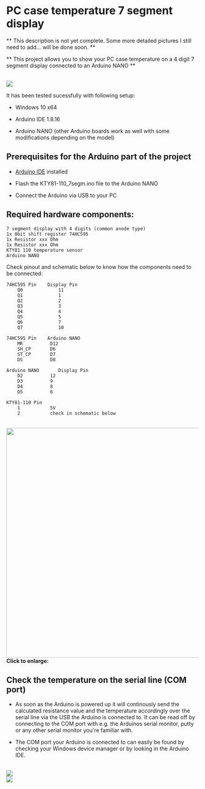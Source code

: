 # PC case temperature 7 segment display

** This description is not yet complete. Some more detailed pictures I still need to add... will be done soon. **

** This project allows you to show your PC case temperature on a 4 digit 7 segment display connected to an Arduino NANO **

</br>
<img src="https://i.imgur.com/EwXUg77.png">

It has been tested sucessfully with following setup:

* Windows 10 x64

* Arduino IDE 1.8.16

* Arduino NANO (other Arduino boards work as well with some modifications depending on the model)

## Prerequisites for the Arduino part of the project

* [Arduino IDE](https://www.arduino.cc/en/software) installed

* Flash the KTY81-110_7segm.ino file to the Arduino NANO

* Connect the Arduino via USB to your PC

## Required hardware components:

    7 segment display with 4 digits (common anode type)
    1x 8bit shift register 74HC595
    1x Resistor xxx Ohm
    1x Resistor xxx Ohm
    KTY81 110 temperature sensor
    Arduino NANO
      
Check pinout and schematic below to know how the components need to be connected:

	74HC595 Pin	   Display Pin
	    Q0		       11		
	    Q1		       1
	    Q2		       2
	    Q3		       3
	    Q4		       4
	    Q5		       5
	    Q6		       7
	    Q7		       10
	
	74HC595 Pin	   Arduino NANO
	    MR			D12
	    SH_CP		D6
	    ST_CP		D7
	    DS			D8
	    
	Arduino NANO	   Display Pin
	    D2			12
	    D3			9
	    D4			8
	    D5			6
	    
	KTY81-110 Pin
	    1			5V
	    2			check in schematic below
	    
</br>
<img src="https://i.imgur.com/jWa8qOf.png" width="600">
<b>Click to enlarge:</b>

## Check the temperature on the serial line (COM port)

* As soon as the Arduino is powered up it will continously send the calculated resistance value and the temperature accordingly over the serial line via the USB the Arduino is connected to. It can be read off by connecting to the COM port with e.g. the Arduinos serial monitor, putty or any other serial monitor you're familiar with.
      
* The COM port your Arduino is connected to can easily be found by checking your Windows device manager or by looking in the Arduino IDE.
  
</br>

<img src="https://to_be_done.jpg">

</br>

<img src="https://to_be_done.jpg">
